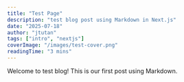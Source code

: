 ```yaml
---
title: "Test Page"
description: "test blog post using Markdown in Next.js"
date: "2025-07-18"
author: "jtutan"
tags: ["intro", "nextjs"]
coverImage: "/images/test-cover.png"
readingTime: "3 mins"
---
```


Welcome to test blog! This is our first post using Markdown.
